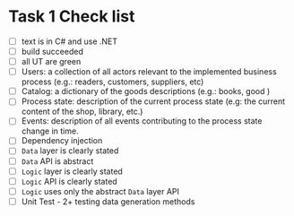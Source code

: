 # Task 1 Check list

- [ ] text is in C# and use .NET
- [ ] build succeeded
- [ ] all UT are green
- [ ] Users: a collection of all actors relevant to the implemented business process (e.g.: readers, customers, suppliers, etc)
- [ ] Catalog: a dictionary of the goods descriptions (e.g.: books, good )
- [ ] Process state: description of the current process state (e.g: the current content of the shop, library, etc.)
- [ ] Events:  description of all events contributing to the process state change in time.
- [ ] Dependency injection
- [ ] `Data` layer is clearly stated
- [ ] `Data` API is abstract
- [ ] `Logic` layer is clearly stated
- [ ] `Logic` API is clearly stated
- [ ] `Logic` uses only the abstract `Data` layer API
- [ ] Unit Test - 2+ testing data generation methods
